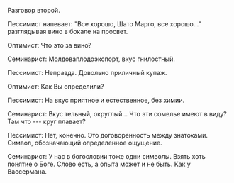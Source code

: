 Разговор второй.

Пессимист напевает: "Все хорошо, Шато Марго, все хорошо..." разглядывая вино в бокале на просвет.

Оптимист: Что это за вино?

Семинарист: Молдоваплодоэкспорт, вкус гнилостный.

Пессимист: Неправда. Довольно приличный купаж.

Оптимист: Как Вы определили?

Пессимист: На вкус приятное и естественное, без химии.

Семинарист: Вкус тельный, округлый... Что эти сомелье имеют в виду? Там что --- круг плавает?

Пессимист: Нет, конечно. Это договоренность между знатоками. Символ, обозначающий определенное ощущение.

Семинарист: У нас в богословии тоже одни символы. Взять хоть понятие о Боге. Слово есть, а опыта может и не быть. Как у Вассермана.


